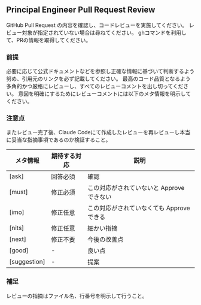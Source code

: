## Principal Engineer Pull Request Review

GitHub Pull Request の内容を確認し、コードレビューを実施してください。
レビュー対象が指定されていない場合は尋ねてください。
ghコマンドを利用して、PRの情報を取得してください。

### 前提

必要に応じて公式ドキュメントなどを参照し正確な情報に基づいて判断するよう努め、引用元のリンクを必ず記載してください。
最高のコード品質となるよう多角的かつ厳格にレビューし、すべてのレビューコメントを出し切ってください。
意図を明確にするためにレビューコメントには以下のメタ情報を明示してください。

### 注意点

またレビュー完了後、Claude Codeにて作成したレビューを再レビューし本当に妥当な指摘事項であるのか検証すること。

| メタ情報 | 期待する対応 | 説明 |
| --- | --- | --- |
| [ask] | 回答必須 |確認 |
| [must] | 修正必須 | この対応がされていないと Approve できない |
| [imo] | 修正任意 | この対応がされていなくても Approve できる |
| [nits] | 修正任意 | 細かい指摘 |
| [next] | 修正不要 | 今後の改善点 |
| [good] | - | 良い点 |
| [suggestion] | - | 提案 |

### 補足

レビューの指摘はファイル名、行番号を明示して行うこと。
